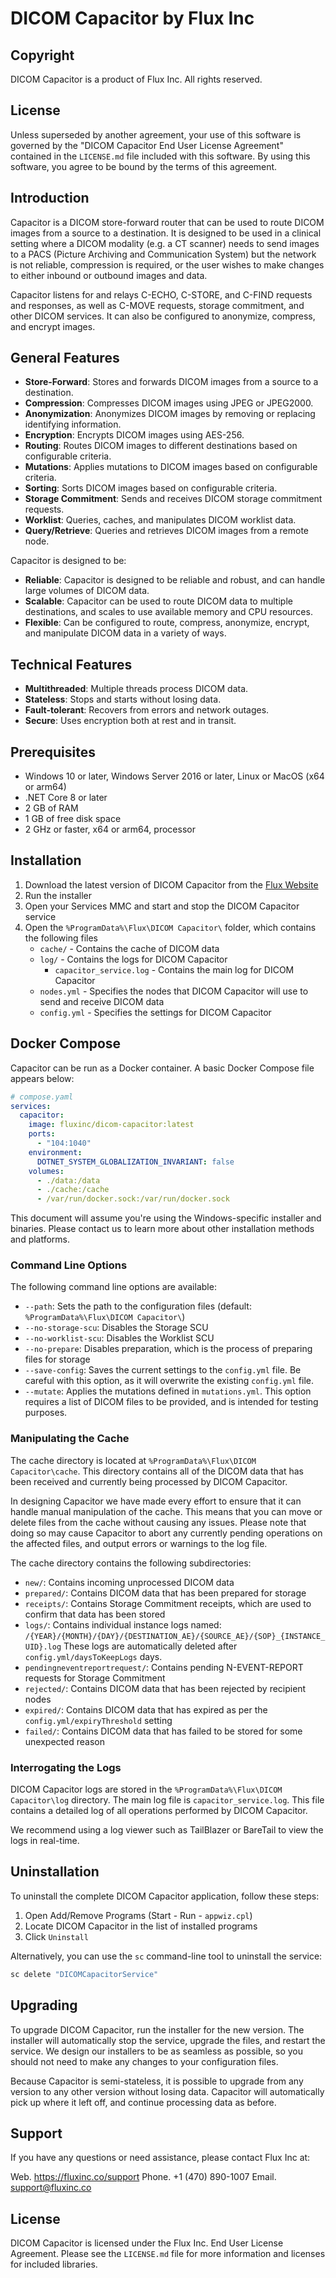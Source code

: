 # DICOM Capacitor by Flux Inc

## Copyright

DICOM Capacitor is a product of Flux Inc.  All rights reserved.

## License

Unless superseded by another agreement, your use of this software is governed by the "DICOM Capacitor End User License 
Agreement" contained in the  `LICENSE.md` file included with this software.  By using this software, you agree to be 
bound by the terms of this agreement.

## Introduction

Capacitor is a DICOM store-forward router that can be used to route DICOM images from a source to a destination.  It
is designed to be used in a clinical setting where a DICOM modality (e.g. a CT scanner) needs to send images to a
PACS (Picture Archiving and Communication System) but the network is not reliable, compression is required, or the user
wishes to make changes to either inbound or outbound images and data.

Capacitor listens for and relays C-ECHO, C-STORE, and C-FIND requests and responses, as well as C-MOVE requests,
storage commitment, and other DICOM services.  It can also be configured to anonymize, compress, and encrypt images.

## General Features

- **Store-Forward**: Stores and forwards DICOM images from a source to a destination.
- **Compression**: Compresses DICOM images using JPEG or JPEG2000.
- **Anonymization**: Anonymizes DICOM images by removing or replacing identifying information.
- **Encryption**: Encrypts DICOM images using AES-256.
- **Routing**: Routes DICOM images to different destinations based on configurable criteria.
- **Mutations**: Applies mutations to DICOM images based on configurable criteria.
- **Sorting**: Sorts DICOM images based on configurable criteria.
- **Storage Commitment**: Sends and receives DICOM storage commitment requests.
- **Worklist**: Queries, caches, and manipulates DICOM worklist data.
- **Query/Retrieve**: Queries and retrieves DICOM images from a remote node.

Capacitor is designed to be:

- **Reliable**: Capacitor is designed to be reliable and robust, and can handle large volumes of DICOM data.
- **Scalable**: Capacitor can be used to route DICOM data to multiple destinations, and scales to use available memory
     and CPU resources.
- **Flexible**: Can be configured to route, compress, anonymize, encrypt, and manipulate DICOM data in a
  variety of ways.

## Technical Features

- **Multithreaded**: Multiple threads process DICOM data.
- **Stateless**: Stops and starts without losing data.
- **Fault-tolerant**: Recovers from errors and network outages.
- **Secure**: Uses encryption both at rest and in transit.

## Prerequisites

- Windows 10 or later, Windows Server 2016 or later, Linux or MacOS (x64 or arm64)
- .NET Core 8 or later
- 2 GB of RAM
- 1 GB of free disk space
- 2 GHz or faster, x64 or arm64, processor

## Installation

1. Download the latest version of DICOM Capacitor from the [Flux Website](#)
2. Run the installer
3. Open your Services MMC and start and stop the DICOM Capacitor service
4. Open the `%ProgramData%\Flux\DICOM Capacitor\` folder, which contains the following files
    - `cache/` - Contains the cache of DICOM data
    - `log/` - Contains the logs for DICOM Capacitor
        - `capacitor_service.log` - Contains the main log for DICOM Capacitor
    - `nodes.yml` - Specifies the nodes that DICOM Capacitor will use to send and receive DICOM data
    - `config.yml` - Specifies the settings for DICOM Capacitor

## Docker Compose

Capacitor can be run as a Docker container. A basic Docker Compose file appears below:

```yaml
# compose.yaml
services:
  capacitor:
    image: fluxinc/dicom-capacitor:latest
    ports:
      - "104:1040"
    environment:
      DOTNET_SYSTEM_GLOBALIZATION_INVARIANT: false
    volumes:
      - ./data:/data
      - ./cache:/cache
      - /var/run/docker.sock:/var/run/docker.sock
```

This document will assume you're using the Windows-specific installer and binaries. Please contact us to learn more
about other installation methods and platforms.


### Command Line Options

The following command line options are available:

- `--path`: Sets the path to the configuration files (default: `%ProgramData%\Flux\DICOM Capacitor\`)
- `--no-storage-scu`: Disables the Storage SCU
- `--no-worklist-scu`: Disables the Worklist SCU
- `--no-prepare`: Disables preparation, which is the process of preparing files for storage
- `--save-config`: Saves the current settings to the `config.yml` file.  Be careful with this option, as it
  will overwrite the existing `config.yml` file.
- `--mutate`: Applies the mutations defined in `mutations.yml`. This option requires a list of
  DICOM files to be provided, and is intended for testing purposes.


### Manipulating the Cache

The cache directory is located at `%ProgramData%\Flux\DICOM Capacitor\cache`.  This directory contains all of the DICOM
data that has been received and currently being processed by DICOM Capacitor.

In designing Capacitor we have made every effort to ensure that it can handle manual manipulation of the cache.  This
means that you can move or delete files from the cache without causing any issues.  Please note that doing so may
cause Capacitor to abort any currently pending operations on the affected files, and output errors or warnings to the
log file.

The cache directory contains the following subdirectories:

- `new/`: Contains incoming unprocessed DICOM data
- `prepared/`: Contains DICOM data that has been prepared for storage
- `receipts/`: Contains Storage Commitment receipts, which are used to confirm that data has been stored
- `logs/`: Contains individual instance logs named:
  `/{YEAR}/{MONTH}/{DAY}/{DESTINATION_AE}/{SOURCE_AE}/{SOP}_{INSTANCE_UID}.log`
  These logs are automatically deleted after `config.yml/daysToKeepLogs` days.
- `pendingneventreportrequest/`: Contains pending N-EVENT-REPORT requests for Storage Commitment
- `rejected/`: Contains DICOM data that has been rejected by recipient nodes
- `expired/`: Contains DICOM data that has expired as per the `config.yml/expiryThreshold` setting
- `failed/`: Contains DICOM data that has failed to be stored for some unexpected reason

### Interrogating the Logs

DICOM Capacitor logs are stored in the `%ProgramData%\Flux\DICOM Capacitor\log` directory.  The main log file is
`capacitor_service.log`.  This file contains a detailed log of all operations performed by DICOM Capacitor.

We recommend using a log viewer such as TailBlazer or BareTail to view the logs in real-time.

## Uninstallation

To uninstall the complete DICOM Capacitor application, follow these steps:

1. Open Add/Remove Programs (Start - Run - `appwiz.cpl`)
2. Locate DICOM Capacitor in the list of installed programs
3. Click `Uninstall`

Alternatively, you can use the `sc` command-line tool to uninstall the service:

```cmd
sc delete "DICOMCapacitorService"
```

## Upgrading

To upgrade DICOM Capacitor, run the installer for the new version.  The installer will automatically stop the service,
upgrade the files, and restart the service.  We design our installers to be as seamless as possible, so you should
not need to make any changes to your configuration files.

Because Capacitor is semi-stateless, it is possible to upgrade from any version to any other version without losing
data.  Capacitor will automatically pick up where it left off, and continue processing data as before.

## Support

If you have any questions or need assistance, please contact Flux Inc at:

Web. https://fluxinc.co/support
Phone. +1 (470) 890-1007
Email. support@fluxinc.co

## License

DICOM Capacitor is licensed under the Flux Inc. End User License Agreement.
Please see the `LICENSE.md` file for more information and licenses for included libraries.
